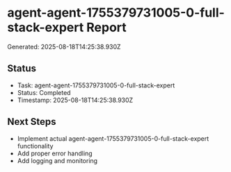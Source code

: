 # agent-agent-1755379731005-0-full-stack-expert Report

Generated: 2025-08-18T14:25:38.930Z

## Status
- Task: agent-agent-1755379731005-0-full-stack-expert
- Status: Completed
- Timestamp: 2025-08-18T14:25:38.930Z

## Next Steps
- Implement actual agent-agent-1755379731005-0-full-stack-expert functionality
- Add proper error handling
- Add logging and monitoring
